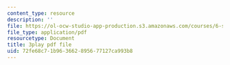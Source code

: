 ```yaml
---
content_type: resource
description: ''
file: https://ol-ocw-studio-app-production.s3.amazonaws.com/courses/6-s095-programming-for-the-puzzled-january-iap-2018/72fe68c71b963662895677127ca993b8_auK3PSZoidc.pdf
file_type: application/pdf
resourcetype: Document
title: 3play pdf file
uid: 72fe68c7-1b96-3662-8956-77127ca993b8
---
```

